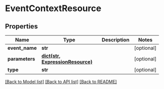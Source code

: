# EventContextResource

## Properties
Name | Type | Description | Notes
------------ | ------------- | ------------- | -------------
**event_name** | **str** |  | [optional] 
**parameters** | [**dict(str, ExpressionResource)**](ExpressionResource.md) |  | [optional] 
**type** | **str** |  | [optional] 

[[Back to Model list]](../README.md#documentation-for-models) [[Back to API list]](../README.md#documentation-for-api-endpoints) [[Back to README]](../README.md)


